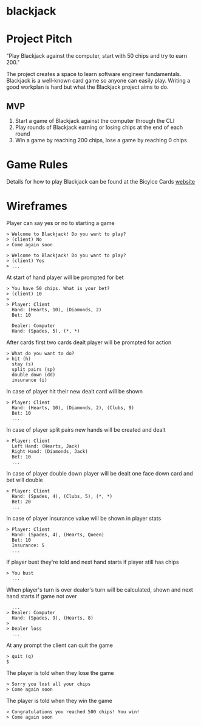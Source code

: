 # blackjack

# Project Pitch
"Play Blackjack against the computer, start with 50 chips and try to earn 200."

The project creates a space to learn software engineer fundamentals. Blackjack is a well-known card game so anyone can easily play. Writing a good workplan is hard but what the Blackjack project aims to do.

## MVP
1. Start a game of Blackjack against the computer through the CLI
2. Play rounds of Blackjack earning or losing chips at the end of each round
3. Win a game by reaching 200 chips, lose a game by reaching 0 chips

# Game Rules
Details for how to play Blackjack can be found at the Bicylce Cards [website](https://bicyclecards.com/how-to-play/blackjack/)

# Wireframes
Player can say yes or no to starting a game
```
> Welcome to Blackjack! Do you want to play?
> (client) No
> Come again soon

> Welcome to Blackjack! Do you want to play?
> (client) Yes
> ...
```

At start of hand player will be prompted for bet
```
> You have 50 chips. What is your bet?
> (client) 10
>
> Player: Client
  Hand: (Hearts, 10), (Diamonds, 2)
  Bet: 10

  Dealer: Computer
  Hand: (Spades, 5), (*, *)
```

After cards first two cards dealt player will be prompted for action
```
> What do you want to do?
> hit (h)
  stay (s)
  split pairs (sp)
  double down (dd)
  insurance (i)
```

In case of player hit their new dealt card will be shown
```
> Player: Client
  Hand: (Hearts, 10), (Diamonds, 2), (Clubs, 9)
  Bet: 10
  ...
```

In case of player split pairs new hands will be created and dealt
```
> Player: Client
  Left Hand: (Hearts, Jack)
  Right Hand: (Diamonds, Jack)
  Bet: 10
  ...
```

In case of player double down player will be dealt one face down card and bet will double
```
> Player: Client
  Hand: (Spades, 4), (Clubs, 5), (*, *)
  Bet: 20
  ...
```

In case of player insurance value will be shown in player stats
```
> Player: Client
  Hand: (Spades, 4), (Hearts, Queen)
  Bet: 10
  Insurance: 5
  ...
```

If player bust they're told and next hand starts if player still has chips
```
> You bust
  ...
```

When player's turn is over dealer's turn will be calculated, shown and next hand starts if game not over
```
  ...
> Dealer: Computer
  Hand: (Spades, 9), (Hearts, 8)
>
> Dealer loss
  ...
```

At any prompt the client can quit the game
```
> quit (q)
$
```

The player is told when they lose the game
```
> Sorry you lost all your chips
> Come again soon
```

The player is told when they win the game
```
> Congratulations you reached 500 chips! You win!
> Come again soon
```
